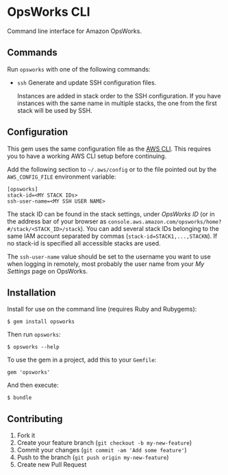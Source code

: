 # OpsWorks CLI

Command line interface for Amazon OpsWorks.

## Commands

Run `opsworks` with one of the following commands:

* `ssh` Generate and update SSH configuration files.

   Instances are added in stack order to the SSH configuration. If you have
   instances with the same name in multiple stacks, the one from the first
   stack will be used by SSH.

## Configuration

This gem uses the same configuration file as the [AWS CLI][aws_cli]. This
requires you to have a working AWS CLI setup before continuing.

Add the following section to `~/.aws/config` or to the file pointed out by the
`AWS_CONFIG_FILE` environment variable:

    [opsworks]
    stack-id=<MY STACK IDs>
    ssh-user-name=<MY SSH USER NAME>

The stack ID can be found in the stack settings, under _OpsWorks ID_ (or in the
address bar of your browser as
`console.aws.amazon.com/opsworks/home?#/stack/<STACK_ID>/stack`). You can add
several stack IDs belonging to the same IAM account separated by commas
(`stack-id=STACK1,...,STACKN`). If no stack-id is specified all accessible stacks 
are used.

The `ssh-user-name` value should be set to the username you want to use when
logging in remotely, most probably the user name from your _My Settings_ page
on OpsWorks.

## Installation

Install for use on the command line (requires Ruby and Rubygems):

    $ gem install opsworks

Then run `opsworks`:

    $ opsworks --help

To use the gem in a project, add this to your `Gemfile`:

    gem 'opsworks'

And then execute:

    $ bundle

## Contributing

1. Fork it
2. Create your feature branch (`git checkout -b my-new-feature`)
3. Commit your changes (`git commit -am 'Add some feature'`)
4. Push to the branch (`git push origin my-new-feature`)
5. Create new Pull Request

[aws_cli]: http://docs.aws.amazon.com/cli/latest/userguide/cli-chap-getting-started.html "Amazon AWS CLI"
